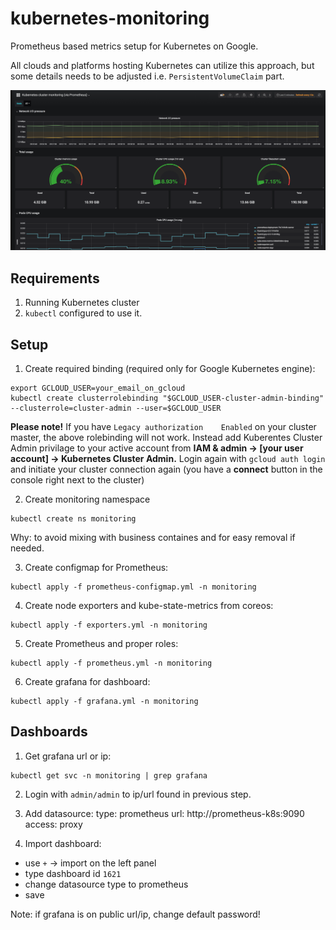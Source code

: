 # kubernetes-monitoring
Prometheus based metrics setup for Kubernetes on Google.

All clouds and platforms hosting Kubernetes can utilize this approach, but some details needs to be adjusted i.e. `PersistentVolumeClaim` part.

![sample dashboard](images/sample_dashboard.png)

## Requirements

1. Running Kubernetes cluster
2. `kubectl` configured to use it.

## Setup

1. Create required binding (required only for Google Kubernetes engine):
```
export GCLOUD_USER=your_email_on_gcloud
kubectl create clusterrolebinding "$GCLOUD_USER-cluster-admin-binding" --clusterrole=cluster-admin --user=$GCLOUD_USER
```

**Please note!** If you have ```Legacy authorization	Enabled``` on your cluster master, the above rolebinding will not work. Instead add Kuberentes Cluster Admin privilage to your active account from **IAM & admin  -> [your user account] -> Kubernetes Cluster Admin.**
Login again with ```gcloud auth login``` and initiate your cluster connection again (you have a **connect** button in the console right next to the cluster)

2. Create monitoring namespace
```
kubectl create ns monitoring
```
Why: to avoid mixing with business containes and for easy removal if needed.

3. Create configmap for Prometheus:
```
kubectl apply -f prometheus-configmap.yml -n monitoring
```

4. Create node exporters and kube-state-metrics from coreos:
```
kubectl apply -f exporters.yml -n monitoring
```

5. Create Prometheus and proper roles:
```
kubectl apply -f prometheus.yml -n monitoring
```

6. Create grafana for dashboard:
```
kubectl apply -f grafana.yml -n monitoring
```

## Dashboards

1. Get grafana url or ip:
```
kubectl get svc -n monitoring | grep grafana
```

2. Login with `admin/admin` to ip/url found in previous step.

3. Add datasource:
type: prometheus
url: http://prometheus-k8s:9090
access: proxy

4. Import dashboard:
- use `+` -> import on the left panel
- type dashboard id `1621`
- change datasource type to prometheus
- save

Note: if grafana is on public url/ip, change default password!
